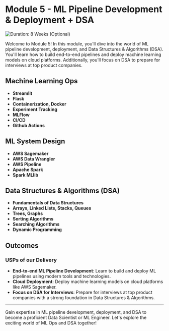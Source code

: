 # Module 5 - ML Pipeline Development & Deployment + DSA

![Duration: 8 Weeks (Optional)](duration_icon)

Welcome to Module 5! In this module, you'll dive into the world of ML pipeline development, deployment, and Data Structures & Algorithms (DSA). You'll learn how to build end-to-end pipelines and deploy machine learning models on cloud platforms. Additionally, you'll focus on DSA to prepare for interviews at top product companies.

## Machine Learning Ops

- **Streamlit**
- **Flask**
- **Containerization, Docker**
- **Experiment Tracking**
- **MLFlow**
- **CI/CD**
- **Github Actions**

## ML System Design

- **AWS Sagemaker**
- **AWS Data Wrangler**
- **AWS Pipeline**
- **Apache Spark**
- **Spark MLlib**

## Data Structures & Algorithms (DSA)

- **Fundamentals of Data Structures**
- **Arrays, Linked Lists, Stacks, Queues**
- **Trees, Graphs**
- **Sorting Algorithms**
- **Searching Algorithms**
- **Dynamic Programming**

## Outcomes

### USPs of our Delivery

- **End-to-end ML Pipeline Development**: Learn to build and deploy ML pipelines using modern tools and technologies.
- **Cloud Deployment**: Deploy machine learning models on cloud platforms like AWS Sagemaker.
- **Focus on DSA for Interviews**: Prepare for interviews at top product companies with a strong foundation in Data Structures & Algorithms.

---

Gain expertise in ML pipeline development, deployment, and DSA to become a proficient Data Scientist or ML Engineer. Let's explore the exciting world of ML Ops and DSA together!
